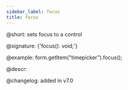 ```yaml
---
sidebar_label: focus
title: focus
---          
```


@short: sets focus to a control

@signature: {'focus(): void;'}

@example:
form.getItem("timepicker").focus();

@descr:

@changelog: added in v7.0
